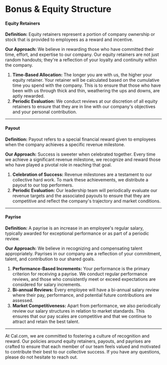 # Bonus & Equity Structure

#### **Equity Retainers**

**Definition:** Equity retainers represent a portion of company ownership or stock that is provided to employees as a reward and incentive.

**Our Approach:** We believe in rewarding those who have committed their time, effort, and expertise to our company. Our equity retainers are not just random handouts; they're a reflection of your loyalty and continuity within the company.

1. **Time-Based Allocation:** The longer you are with us, the higher your equity retainer. Your retainer will be calculated based on the cumulative time you spend with the company. This is to ensure that those who have been with us through thick and thin, weathering the ups and downs, are aptly rewarded.
2. **Periodic Evaluation:** We conduct reviews at our discretion of all equity retainers to ensure that they are in line with our company's objectives and your personal contribution.

***

#### **Payout**

**Definition:** Payout refers to a special financial reward given to employees when the company achieves a specific revenue milestone.

**Our Approach:** Success is sweeter when celebrated together. Every time we achieve a significant revenue milestone, we recognize and reward those who have played a pivotal role in reaching that goal.

1. **Celebration of Success:** Revenue milestones are a testament to our collective hard work. To mark these achievements, we distribute a payout to our top performers.
2. **Periodic Evaluation:** Our leadership team will periodically evaluate our revenue targets and the associated payouts to ensure that they are competitive and reflect the company's trajectory and market conditions.

***

#### **Payrise**

**Definition:** A payrise is an increase in an employee's regular salary, typically awarded for exceptional performance or as part of a periodic review.

**Our Approach:** We believe in recognizing and compensating talent appropriately. Payrises in our company are a reflection of your commitment, talent, and contribution to our shared goals.

1. **Performance-Based Increments:** Your performance is the primary criterion for receiving a payrise. We conduct regular performance reviews, and those who consistently meet or exceed expectations are considered for salary increments.
2. **Bi-annual Reviews:** Every employee will have a bi-annual salary review where their pay, performance, and potential future contributions are assessed.
3. **Market Competitiveness:** Apart from performance, we also periodically review our salary structures in relation to market standards. This ensures that our pay scales are competitive and that we continue to attract and retain the best talent.

***

At Cal.com, we are committed to fostering a culture of recognition and reward. Our policies around equity retainers, payouts, and payrises are crafted to ensure that each member of our team feels valued and motivated to contribute their best to our collective success. If you have any questions, please do not hesitate to reach out.
